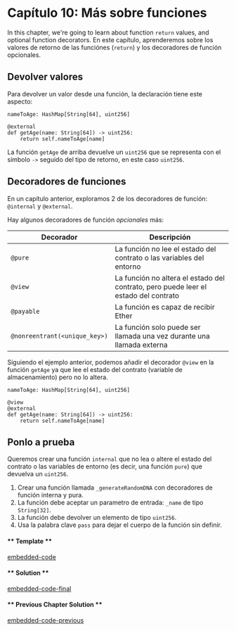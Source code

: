 <!-- Add translation for the following page: https://vyper.fun/#/1/more_on_functions
Do NOT change the code below. The below code runs the code editor -->

# Capítulo 10: Más sobre funciones

In this chapter, we're going to learn about function `return` values, and optional function decorators.
En este capítulo, aprenderemos sobre los valores de retorno de las funciónes (`return`) y los decoradores de función opcionales.

## Devolver valores

Para devolver un valor desde una función, la declaración tiene este aspecto:

```vyper
nameToAge: HashMap[String[64], uint256]

@external
def getAge(name: String[64]) -> uint256:
    return self.nameToAge[name]
```

La función `getAge` de arriba devuelve un `uint256` que se representa con el símbolo `->` seguido del tipo de retorno, en este caso `uint256`.

## Decoradores de funciones

En un capítulo anterior, exploramos 2 de los decoradores de función: `@internal` y `@external`.

Hay algunos decoradores de función _opcionales_ más:

| Decorador                     | Descripción                                                                         |
| ----------------------------- | ----------------------------------------------------------------------------------- |
| `@pure`                       | La función no lee el estado del contrato o las variables del entorno                |
| `@view`                       | La función no altera el estado del contrato, pero puede leer el estado del contrato |
| `@payable`                    | La función es capaz de recibir Ether                                                |
| `@nonreentrant(<unique_key>)` | La función solo puede ser llamada una vez durante una llamada externa               |

Siguiendo el ejemplo anterior, podemos añadir el decorador `@view` en la función `getAge` ya que lee el estado del contrato (variable de almacenamiento) pero no lo altera.

```vyper
nameToAge: HashMap[String[64], uint256]

@view
@external
def getAge(name: String[64]) -> uint256:
    return self.nameToAge[name]
```

## Ponlo a prueba

Queremos crear una función `internal` que no lea o altere el estado del contrato o las variables de entorno (es decir, una función `pure`) que devuelva un `uint256`.

1. Crear una función llamada `_generateRandomDNA` con decoradores de función interna y pura.
2. La función debe aceptar un parametro de entrada: `_name` de tipo `String[32]`.
3. La función debe devolver un elemento de tipo `uint256`.
4. Usa la palabra clave `pass` para dejar el cuerpo de la función sin definír.

<!-- tabs:start -->

#### ** Template **

[embedded-code](../assets/1/1.10-template-code.vy ':include :type=code embed-template')

#### ** Solution **

[embedded-code-final](../assets/1/1.10-finished-code.vy ':include :type=code embed-final')

#### ** Previous Chapter Solution **

[embedded-code-previous](../assets/1/1.9-finished-code.vy ':include :type=code embed-previous')

<!-- tabs:end -->
